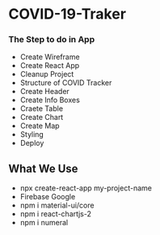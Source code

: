 # COVID-19-Traker
### The Step to do in App

- Create Wireframe
- Create React App
- Cleanup Project
- Structure of COVID Tracker
- Create Header
- Create Info Boxes
- Craete Table
- Create Chart
- Create Map
- Styling
- Deploy

## What We Use

- npx create-react-app my-project-name
- Firebase Google
- npm i material-ui/core
- npm i react-chartjs-2 
- npm i numeral
